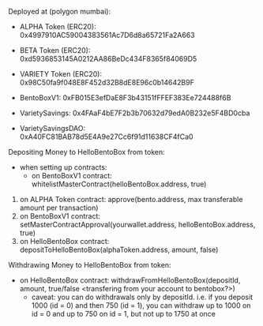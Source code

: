 Deployed at (polygon mumbai):
- ALPHA Token (ERC20): 0x4997910AC59004383561Ac7D6d8a65721Fa2A663
- BETA Token (ERC20): 0xd5936853145A0212AA86BeDc434F8365f84069D5
- VARIETY Token (ERC20): 0x98C50fa9f048E8F452d32B8dE8E96c0b14642B9F


- BentoBoxV1: 0xFB015E3efDaE8F3b43151fFFEF383Ee724488f6B
- VarietySavings: 0x4FAaF4bE7F2b3b70632d79edA0B232e5F4BD0cba
- VarietySavingsDAO: 0xA40FC81BAB78d5E4A9e27Cc6f91d11638CF4fCa0


Depositing Money to HelloBentoBox from token:
  - when setting up contracts:
    - on BentoBoxV1 contract: whitelistMasterContract(helloBentoBox.address, true)
  1. on ALPHA Token contract: approve(bento.address, max transferable amount per transaction)
  2. on BentoBoxV1 contract: setMasterContractApproval(yourwallet.address, helloBentoBox.address, true)
  3. on HelloBentoBox contract: depositToHelloBentoBox(alphaToken.address, amount, false)

Withdrawing Money to HelloBentoBox from token:
  - on HelloBentoBox contract: withdrawFromHelloBentoBox(depositId, amount, true/false <transfering from your account to bentobox?>)
    - caveat: you can do withdrawals only by depositId. i.e. if you deposit 1000 (id = 0) and then 750 (id = 1), you can withdraw up to 1000 on id = 0 and up to 750 on id = 1, but not up to 1750 at once
